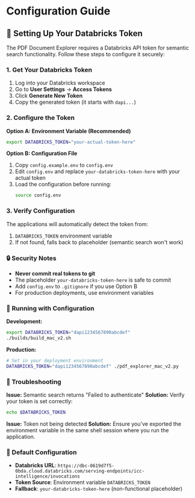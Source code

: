 # Configuration Guide

## 🔐 Setting Up Your Databricks Token

The PDF Document Explorer requires a Databricks API token for semantic search functionality. Follow these steps to configure it securely:

### 1. Get Your Databricks Token

1. Log into your Databricks workspace
2. Go to **User Settings** → **Access Tokens**
3. Click **Generate New Token**
4. Copy the generated token (it starts with `dapi...`)

### 2. Configure the Token

**Option A: Environment Variable (Recommended)**
```bash
export DATABRICKS_TOKEN="your-actual-token-here"
```

**Option B: Configuration File**
1. Copy `config.example.env` to `config.env`
2. Edit `config.env` and replace `your-databricks-token-here` with your actual token
3. Load the configuration before running:
   ```bash
   source config.env
   ```

### 3. Verify Configuration

The applications will automatically detect the token from:
1. `DATABRICKS_TOKEN` environment variable
2. If not found, falls back to placeholder (semantic search won't work)

### 🔒 Security Notes

- **Never commit real tokens to git**
- The placeholder `your-databricks-token-here` is safe to commit
- Add `config.env` to `.gitignore` if you use Option B
- For production deployments, use environment variables

### 🚀 Running with Configuration

**Development:**
```bash
export DATABRICKS_TOKEN="dapi1234567890abcdef"
./builds/build_mac_v2.sh
```

**Production:**
```bash
# Set in your deployment environment
DATABRICKS_TOKEN="dapi1234567890abcdef" ./pdf_explorer_mac_v2.py
```

### 🔧 Troubleshooting

**Issue:** Semantic search returns "Failed to authenticate"
**Solution:** Verify your token is set correctly:
```bash
echo $DATABRICKS_TOKEN
```

**Issue:** Token not being detected
**Solution:** Ensure you've exported the environment variable in the same shell session where you run the application.

### 📝 Default Configuration

- **Databricks URL**: `https://dbc-0619d7f5-0bda.cloud.databricks.com/serving-endpoints/icc-intelligence/invocations`
- **Token Source**: Environment variable `DATABRICKS_TOKEN`
- **Fallback**: `your-databricks-token-here` (non-functional placeholder)
